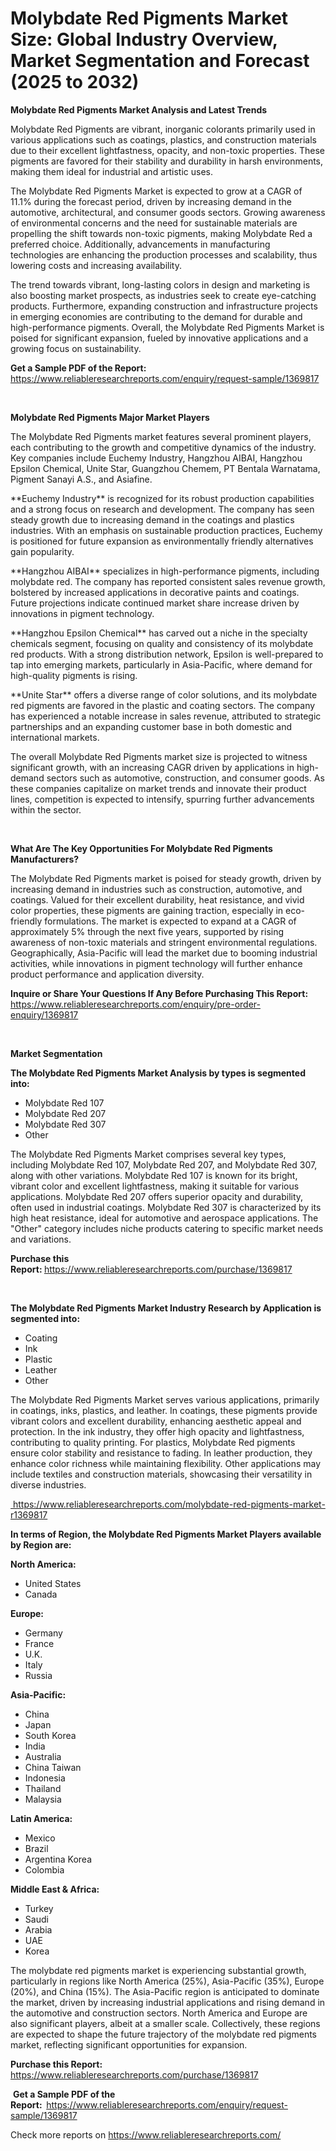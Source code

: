 <p><h1>Molybdate Red Pigments Market Size: Global Industry Overview, Market Segmentation and Forecast (2025 to 2032)</h1></p><p><strong>Molybdate Red Pigments Market Analysis and Latest Trends</strong></p>
<p><p>Molybdate Red Pigments are vibrant, inorganic colorants primarily used in various applications such as coatings, plastics, and construction materials due to their excellent lightfastness, opacity, and non-toxic properties. These pigments are favored for their stability and durability in harsh environments, making them ideal for industrial and artistic uses.</p><p>The Molybdate Red Pigments Market is expected to grow at a CAGR of 11.1% during the forecast period, driven by increasing demand in the automotive, architectural, and consumer goods sectors. Growing awareness of environmental concerns and the need for sustainable materials are propelling the shift towards non-toxic pigments, making Molybdate Red a preferred choice. Additionally, advancements in manufacturing technologies are enhancing the production processes and scalability, thus lowering costs and increasing availability.</p><p>The trend towards vibrant, long-lasting colors in design and marketing is also boosting market prospects, as industries seek to create eye-catching products. Furthermore, expanding construction and infrastructure projects in emerging economies are contributing to the demand for durable and high-performance pigments. Overall, the Molybdate Red Pigments Market is poised for significant expansion, fueled by innovative applications and a growing focus on sustainability.</p></p>
<p><strong>Get a Sample PDF of the Report:&nbsp;</strong> <a href="https://www.reliableresearchreports.com/enquiry/request-sample/1369817?utm_campaign=3007&utm_medium=2&utm_source=Github&utm_content=ia&utm_term=22032025&utm_id=molybdate-red-pigments">https://www.reliableresearchreports.com/enquiry/request-sample/1369817</a></p>
<p>&nbsp;</p>
<p><strong>Molybdate Red Pigments Major Market Players</strong></p>
<p><p>The Molybdate Red Pigments market features several prominent players, each contributing to the growth and competitive dynamics of the industry. Key companies include Euchemy Industry, Hangzhou AIBAI, Hangzhou Epsilon Chemical, Unite Star, Guangzhou Chemem, PT Bentala Warnatama, Pigment Sanayi A.S., and Asiafine. </p><p>**Euchemy Industry** is recognized for its robust production capabilities and a strong focus on research and development. The company has seen steady growth due to increasing demand in the coatings and plastics industries. With an emphasis on sustainable production practices, Euchemy is positioned for future expansion as environmentally friendly alternatives gain popularity.</p><p>**Hangzhou AIBAI** specializes in high-performance pigments, including molybdate red. The company has reported consistent sales revenue growth, bolstered by increased applications in decorative paints and coatings. Future projections indicate continued market share increase driven by innovations in pigment technology.</p><p>**Hangzhou Epsilon Chemical** has carved out a niche in the specialty chemicals segment, focusing on quality and consistency of its molybdate red products. With a strong distribution network, Epsilon is well-prepared to tap into emerging markets, particularly in Asia-Pacific, where demand for high-quality pigments is rising.</p><p>**Unite Star** offers a diverse range of color solutions, and its molybdate red pigments are favored in the plastic and coating sectors. The company has experienced a notable increase in sales revenue, attributed to strategic partnerships and an expanding customer base in both domestic and international markets.</p><p>The overall Molybdate Red Pigments market size is projected to witness significant growth, with an increasing CAGR driven by applications in high-demand sectors such as automotive, construction, and consumer goods. As these companies capitalize on market trends and innovate their product lines, competition is expected to intensify, spurring further advancements within the sector.</p></p>
<p>&nbsp;</p>
<p><strong>What Are The Key Opportunities For Molybdate Red Pigments Manufacturers?</strong></p>
<p><p>The Molybdate Red Pigments market is poised for steady growth, driven by increasing demand in industries such as construction, automotive, and coatings. Valued for their excellent durability, heat resistance, and vivid color properties, these pigments are gaining traction, especially in eco-friendly formulations. The market is expected to expand at a CAGR of approximately 5% through the next five years, supported by rising awareness of non-toxic materials and stringent environmental regulations. Geographically, Asia-Pacific will lead the market due to booming industrial activities, while innovations in pigment technology will further enhance product performance and application diversity.</p></p>
<p><strong>Inquire or Share Your Questions If Any Before Purchasing This Report:</strong> <a href="https://www.reliableresearchreports.com/enquiry/pre-order-enquiry/1369817?utm_campaign=3007&utm_medium=2&utm_source=Github&utm_content=ia&utm_term=22032025&utm_id=molybdate-red-pigments">https://www.reliableresearchreports.com/enquiry/pre-order-enquiry/1369817</a></p>
<p>&nbsp;</p>
<p><strong>Market Segmentation</strong></p>
<p><strong>The Molybdate Red Pigments Market Analysis by types is segmented into:</strong></p>
<p><ul><li>Molybdate Red 107</li><li>Molybdate Red 207</li><li>Molybdate Red 307</li><li>Other</li></ul></p>
<p><p>The Molybdate Red Pigments Market comprises several key types, including Molybdate Red 107, Molybdate Red 207, and Molybdate Red 307, along with other variations. Molybdate Red 107 is known for its bright, vibrant color and excellent lightfastness, making it suitable for various applications. Molybdate Red 207 offers superior opacity and durability, often used in industrial coatings. Molybdate Red 307 is characterized by its high heat resistance, ideal for automotive and aerospace applications. The "Other" category includes niche products catering to specific market needs and variations.</p></p>
<p><strong>Purchase this Report:&nbsp;</strong><a href="https://www.reliableresearchreports.com/purchase/1369817?utm_campaign=3007&utm_medium=2&utm_source=Github&utm_content=ia&utm_term=22032025&utm_id=molybdate-red-pigments">https://www.reliableresearchreports.com/purchase/1369817</a></p>
<p>&nbsp;</p>
<p><strong>The Molybdate Red Pigments Market Industry Research by Application is segmented into:</strong></p>
<p><ul><li>Coating</li><li>Ink</li><li>Plastic</li><li>Leather</li><li>Other</li></ul></p>
<p><p>The Molybdate Red Pigments Market serves various applications, primarily in coatings, inks, plastics, and leather. In coatings, these pigments provide vibrant colors and excellent durability, enhancing aesthetic appeal and protection. In the ink industry, they offer high opacity and lightfastness, contributing to quality printing. For plastics, Molybdate Red pigments ensure color stability and resistance to fading. In leather production, they enhance color richness while maintaining flexibility. Other applications may include textiles and construction materials, showcasing their versatility in diverse industries.</p></p>
<p><a href="https://www.reliableresearchreports.com/molybdate-red-pigments-market-r1369817?utm_campaign=3007&utm_medium=2&utm_source=Github&utm_content=ia&utm_term=22032025&utm_id=molybdate-red-pigments">&nbsp;https://www.reliableresearchreports.com/molybdate-red-pigments-market-r1369817</a></p>
<p><strong>In terms of Region, the Molybdate Red Pigments Market Players available by Region are:</strong></p>
<p>
    <p> <strong> North America: </strong>
        <ul>
            <li>United States</li>
            <li>Canada</li>
        </ul>
        </p> 
    <p> <strong> Europe: </strong>
        <ul>
            <li>Germany</li>
            <li>France</li>
            <li>U.K.</li>
            <li>Italy</li>
            <li>Russia</li>
        </ul>
        </p> 
    <p> <strong> Asia-Pacific: </strong>
        <ul>
            <li>China</li>
            <li>Japan</li>
            <li>South Korea</li>
            <li>India</li>
            <li>Australia</li>
            <li>China Taiwan</li>
            <li>Indonesia</li>
            <li>Thailand</li>
            <li>Malaysia</li>
        </ul>
        </p> 
    <p> <strong> Latin America: </strong>
        <ul>
            <li>Mexico</li>
            <li>Brazil</li>
            <li>Argentina Korea</li>
            <li>Colombia</li>
        </ul>
        </p> 
    <p> <strong> Middle East & Africa: </strong>
        <ul>
            <li>Turkey</li>
            <li>Saudi</li>
            <li>Arabia</li>
            <li>UAE</li>
            <li>Korea</li>
        </ul>
    </p>
    </p>
<p><p>The molybdate red pigments market is experiencing substantial growth, particularly in regions like North America (25%), Asia-Pacific (35%), Europe (20%), and China (15%). The Asia-Pacific region is anticipated to dominate the market, driven by increasing industrial applications and rising demand in the automotive and construction sectors. North America and Europe are also significant players, albeit at a smaller scale. Collectively, these regions are expected to shape the future trajectory of the molybdate red pigments market, reflecting significant opportunities for expansion.</p></p>
<p><strong>Purchase this Report: </strong><a href="https://www.reliableresearchreports.com/purchase/1369817?utm_campaign=3007&utm_medium=2&utm_source=Github&utm_content=ia&utm_term=22032025&utm_id=molybdate-red-pigments">https://www.reliableresearchreports.com/purchase/1369817</a></p>
<p>&nbsp;<strong>Get a Sample PDF of the Report:&nbsp;&nbsp;</strong><a href="https://www.reliableresearchreports.com/enquiry/request-sample/1369817?utm_campaign=3007&utm_medium=2&utm_source=Github&utm_content=ia&utm_term=22032025&utm_id=molybdate-red-pigments">https://www.reliableresearchreports.com/enquiry/request-sample/1369817</a></p>
<p><strong></strong></p>
<p>Check more reports on <a href="https://www.reliableresearchreports.com/?utm_campaign=3007&utm_medium=2&utm_source=Github&utm_content=ia&utm_term=22032025&utm_id=molybdate-red-pigments">https://www.reliableresearchreports.com/</a></p>